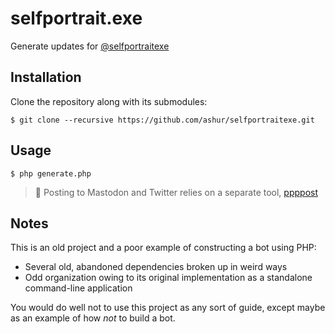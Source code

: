 # selfportrait.exe

Generate updates for [@selfportraitexe](https://twitter.com/selfportraitexe)

## Installation

Clone the repository along with its submodules:

```
$ git clone --recursive https://github.com/ashur/selfportraitexe.git
```

## Usage

```
$ php generate.php
```

> 👻 Posting to Mastodon and Twitter relies on a separate tool, [ppppost](https://github.com/ashur/ppppost)

## Notes

This is an old project and a poor example of constructing a bot using PHP:

- Several old, abandoned dependencies broken up in weird ways
- Odd organization owing to its original implementation as a standalone command-line application

You would do well not to use this project as any sort of guide, except maybe as an example of how _not_ to build a bot.
